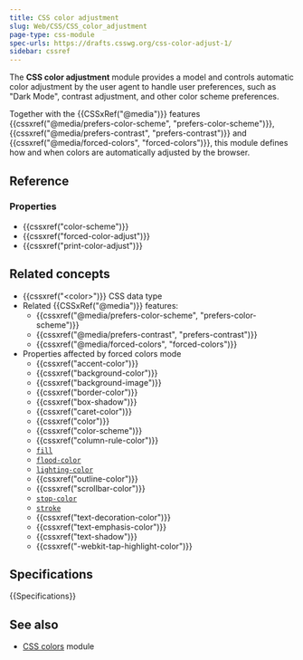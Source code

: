 ```yaml
---
title: CSS color adjustment
slug: Web/CSS/CSS_color_adjustment
page-type: css-module
spec-urls: https://drafts.csswg.org/css-color-adjust-1/
sidebar: cssref
---
```



The **CSS color adjustment** module provides a model and controls automatic color adjustment by the user agent to handle user preferences, such as "Dark Mode", contrast adjustment, and other color scheme preferences.

Together with the {{CSSxRef("@media")}} features {{cssxref("@media/prefers-color-scheme", "prefers-color-scheme")}}, {{cssxref("@media/prefers-contrast", "prefers-contrast")}} and {{cssxref("@media/forced-colors", "forced-colors")}}, this module defines how and when colors are automatically adjusted by the browser.

## Reference

### Properties

- {{cssxref("color-scheme")}}
- {{cssxref("forced-color-adjust")}}
- {{cssxref("print-color-adjust")}}

## Related concepts

- {{cssxref("&lt;color&gt;")}} CSS data type
- Related {{CSSxRef("@media")}} features:
  - {{cssxref("@media/prefers-color-scheme", "prefers-color-scheme")}}
  - {{cssxref("@media/prefers-contrast", "prefers-contrast")}}
  - {{cssxref("@media/forced-colors", "forced-colors")}}
- Properties affected by forced colors mode
  - {{cssxref("accent-color")}}
  - {{cssxref("background-color")}}
  - {{cssxref("background-image")}}
  - {{cssxref("border-color")}}
  - {{cssxref("box-shadow")}}
  - {{cssxref("caret-color")}}
  - {{cssxref("color")}}
  - {{cssxref("color-scheme")}}
  - {{cssxref("column-rule-color")}}
  - [`fill`](/en-US/docs/Web/SVG/Attribute/fill)
  - [`flood-color`](/en-US/docs/Web/SVG/Attribute/flood-color)
  - [`lighting-color`](/en-US/docs/Web/SVG/Attribute/lighting-color)
  - {{cssxref("outline-color")}}
  - {{cssxref("scrollbar-color")}}
  - [`stop-color`](/en-US/docs/Web/SVG/Attribute/stop-color)
  - [`stroke`](/en-US/docs/Web/SVG/Attribute/stroke)
  - {{cssxref("text-decoration-color")}}
  - {{cssxref("text-emphasis-color")}}
  - {{cssxref("text-shadow")}}
  - {{cssxref("-webkit-tap-highlight-color")}}

## Specifications

{{Specifications}}

## See also

- [CSS colors](/en-US/docs/Web/CSS/CSS_colors) module
